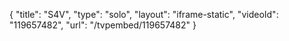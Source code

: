 {
    "title": "S4V",
    "type": "solo",
    "layout": "iframe-static",
    "videoId": "119657482",
    "url": "\/tvpembed\/119657482"
}